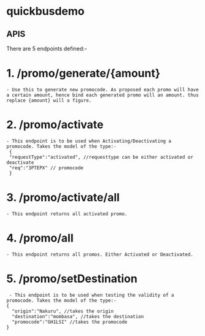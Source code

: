# quickbusdemo

## APIS
There are 5 endpoints defined:-
 # 1. /promo/generate/{amount}
    - Use this to generate new promocode. As proposed each promo will have a certain amount, hence bind each generated promo will an amount. thus replace {amount} will a figure.
    
 # 2. /promo/activate
    - This endpoint is to be used when Activating/Deactivating a promocode. Takes the model of the type:-
     {
     "requestType":"activated", //requesttype can be either activated or deactivate
     "req":"3PTEPX" // promocode 
     }
   
 # 3. /promo/activate/all
    - This endpoint returns all activated promo.
    
 # 4. /promo/all
    - This endpoint returns all promos. Either Activated or Deactivated.
    
 # 5. /promo/setDestination
     - This endpoint is to be used when testing the validity of a promocode. Takes the model of the type:-
    {
      "origin":"Nakuru", //takes the origin
      "destination":"mombasa", //takes the destination
      "promocode":"GH1LSI" //takes the promocode
    }
